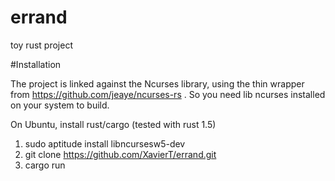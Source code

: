 # errand
toy rust project


#Installation

The project is linked against the Ncurses library, using the thin wrapper from https://github.com/jeaye/ncurses-rs .
So you need lib ncurses installed on your system to build.

On Ubuntu, install rust/cargo (tested with rust 1.5)

1. sudo aptitude install libncursesw5-dev
2. git clone https://github.com/XavierT/errand.git
3. cargo run
